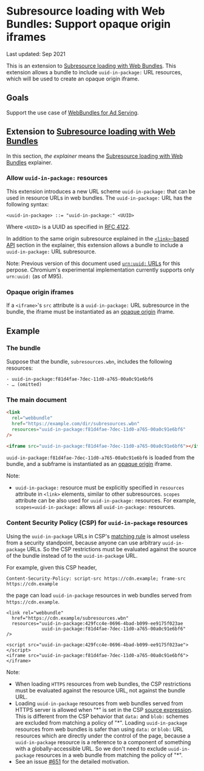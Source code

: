 # Subresource loading with Web Bundles: Support opaque origin iframes

Last updated: Sep 2021

This is an extension to [Subresource loading with Web Bundles]. This extension
allows a bundle to include `uuid-in-package:` URL resources, which will be used to
create an opaque origin iframe.

## Goals

Support the use case of
[WebBundles for Ad Serving](https://github.com/WICG/webpackage/issues/624).

## Extension to [Subresource loading with Web Bundles]

In this section, _the explainer_ means the [Subresource loading with Web
Bundles] explainer.

### Allow `uuid-in-package:` resources

This extension introduces a new URL scheme `uuid-in-package:` that can be used in
resource URLs in web bundles. The `uuid-in-package:` URL has the following syntax:
```
<uuid-in-package> ::= "uuid-in-package:" <UUID>
```
Where `<UUID>` is a UUID as specified in
[RFC 4122](https://datatracker.ietf.org/doc/html/rfc4122).

In addition to the same origin subresource explained in the
[`<link>`-based API](https://github.com/WICG/webpackage/blob/main/explainers/subresource-loading.md#link-based-api)
section in the explainer, this extension allows a bundle to include a
`uuid-in-package:` URL subresource.

Note: Previous version of this document used
[`urn:uuid:` URLs](https://datatracker.ietf.org/doc/html/rfc4122) for this
perpose. Chromium's experimental implementation currently supports only
`urn:uuid:` (as of M95).

### Opaque origin iframes

If a `<iframe>`'s `src` attribute is a `uuid-in-package:` URL subresource in the
bundle, the iframe must be instantiated as an
[opaque origin](https://html.spec.whatwg.org/multipage/origin.html#concept-origin-opaque)
iframe.

## Example

### The bundle

Suppose that the bundle, `subresources.wbn`, includes the following resources:

```
- uuid-in-package:f81d4fae-7dec-11d0-a765-00a0c91e6bf6
- … (omitted)
```

### The main document

```html
<link
  rel="webbundle"
  href="https://example.com/dir/subresources.wbn"
  resources="uuid-in-package:f81d4fae-7dec-11d0-a765-00a0c91e6bf6"
/>

<iframe src="uuid-in-package:f81d4fae-7dec-11d0-a765-00a0c91e6bf6"></iframe>
```

`uuid-in-package:f81d4fae-7dec-11d0-a765-00a0c91e6bf6` is loaded from the bundle, and a
subframe is instantiated as an
[opaque origin](https://html.spec.whatwg.org/multipage/origin.html#concept-origin-opaque)
iframe.

Note:

- `uuid-in-package:` resource must be explicitly specified in `resources` attribute in
  `<link>` elements, similar to other subresources. `scopes` attribute can be
  also used for `uuid-in-package:` resources. For example, `scopes=uuid-in-package:` allows all
  `uuid-in-package:` resources.

### Content Security Policy (CSP) for `uuid-in-package` resources

Using the `uuid-in-package` URLs in CSP's
[matching rule](https://w3c.github.io/webappsec-csp/#match-url-to-source-expression)
is almost useless from a security standpoint, because anyone can use arbitrary
`uuid-in-package` URLs.
So the CSP restrictions must be evaluated against the source of the bundle
instead of to the `uuid-in-package` URL.

For example, given this CSP header,

```
Content-Security-Policy: script-src https://cdn.example; frame-src https://cdn.example
```

the page can load `uuid-in-package` resources in web bundles served from
`https://cdn.example`.

```
<link rel="webbundle"
  href="https://cdn.example/subresources.wbn"
  resources="uuid-in-package:429fcc4e-0696-4bad-b099-ee9175f023ae
             uuid-in-package:f81d4fae-7dec-11d0-a765-00a0c91e6bf6"
/>

<script src="uuid-in-package:429fcc4e-0696-4bad-b099-ee9175f023ae"></script>
<iframe src="uuid-in-package:f81d4fae-7dec-11d0-a765-00a0c91e6bf6"></iframe>
```

Note:
- When loading `HTTPS` resources from web bundles, the CSP restrictions must be
  evaluated against the resource URL, not against the bundle URL.
- Loading `uuid-in-package` resources from web bundles served from HTTPS server is
  allowed when "\*" is set in the CSP
  [source expression](https://w3c.github.io/webappsec-csp/#source-expression).
  This is different from the CSP behavior that `data:` and `blob:` schemes are
  excluded from matching a policy of "\*". Loading `uuid-in-package` resources from web
  bundles is safer than using `data:` or `blob:` URL resources which are
  directly under the control of the page, because a `uuid-in-package` resource is a
  reference to a component of something with a globally-accessible URL. So we
  don't need to exclude `uuid-in-package` resources in a web bundle from matching the
  policy of "\*".
- See an issue [#651](https://github.com/WICG/webpackage/issues/651) for the
  detailed motivation.  

[subresource loading with web bundles]:
  https://github.com/WICG/webpackage/blob/main/explainers/subresource-loading.md
